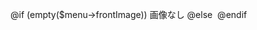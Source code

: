 @if (empty($menu->frontImage))
    <td>画像なし</td>
@else
    <td><img src="{{ asset('storage/menus/' . $menu->frontImage) }}" alt=""></td>
@endif